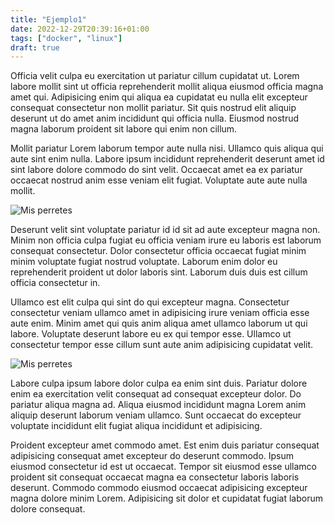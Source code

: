 ```yaml
---
title: "Ejemplo1"
date: 2022-12-29T20:39:16+01:00
tags: ["docker", "linux"]
draft: true
---
```


Officia velit culpa eu exercitation ut pariatur cillum cupidatat ut. Lorem labore mollit sint ut officia reprehenderit mollit aliqua eiusmod officia magna amet qui. Adipisicing enim qui aliqua ea cupidatat eu nulla elit excepteur consequat consectetur non mollit pariatur. Sit quis nostrud elit aliquip deserunt ut do amet anim incididunt qui officia nulla. Eiusmod nostrud magna laborum proident sit labore qui enim non cillum.

Mollit pariatur Lorem laborum tempor aute nulla nisi. Ullamco quis aliqua qui aute sint enim nulla. Labore ipsum incididunt reprehenderit deserunt amet id sint labore dolore commodo do sint velit. Occaecat amet ea ex pariatur occaecat nostrud anim esse veniam elit fugiat. Voluptate aute aute nulla mollit.

![Mis perretes](/images/IMG_20221110_231911312.jpg)

Deserunt velit sint voluptate pariatur id id sit ad aute excepteur magna non. Minim non officia culpa fugiat eu officia veniam irure eu laboris est laborum consequat consectetur. Dolor consectetur officia occaecat fugiat minim minim voluptate fugiat nostrud voluptate. Laborum enim dolor eu reprehenderit proident ut dolor laboris sint. Laborum duis duis est cillum officia consectetur in.

Ullamco est elit culpa qui sint do qui excepteur magna. Consectetur consectetur veniam ullamco amet in adipisicing irure veniam officia esse aute enim. Minim amet qui quis anim aliqua amet ullamco laborum ut qui labore. Voluptate deserunt labore eu ex qui tempor esse. Ullamco ut consectetur tempor esse cillum sunt aute anim adipisicing cupidatat velit.

![Mis perretes](/images/IMG_20221110_231911312%20-%20copia.jpg)

Labore culpa ipsum labore dolor culpa ea enim sint duis. Pariatur dolore enim ea exercitation velit consequat ad consequat excepteur dolor. Do pariatur aliqua magna ad. Aliqua eiusmod incididunt magna Lorem anim aliquip deserunt laborum veniam ullamco. Sunt occaecat do excepteur voluptate incididunt elit fugiat aliqua incididunt et adipisicing.

Proident excepteur amet commodo amet. Est enim duis pariatur consequat adipisicing consequat amet excepteur do deserunt commodo. Ipsum eiusmod consectetur id est ut occaecat. Tempor sit eiusmod esse ullamco proident sit consequat occaecat magna ea consectetur laboris laboris deserunt. Commodo commodo eiusmod occaecat adipisicing excepteur magna dolore minim Lorem. Adipisicing sit dolor et cupidatat fugiat laborum dolore consequat.
